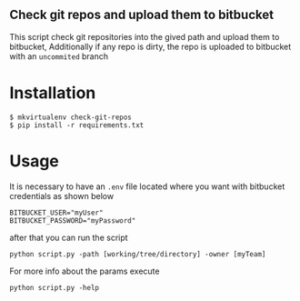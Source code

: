 ## Check git repos and upload them to bitbucket

This script check git repositories into the gived path and upload them to bitbucket, Additionally if any repo is dirty, the repo is uploaded to bitbucket with an `uncommited` branch

Installation
============

```
$ mkvirtualenv check-git-repos
$ pip install -r requirements.txt
```

Usage
=====

It is necessary to have an `.env` file located where you want with bitbucket credentials as shown below

```
BITBUCKET_USER="myUser"
BITBUCKET_PASSWORD="myPassword"
```

after that you can run the script

```
python script.py -path [working/tree/directory] -owner [myTeam]
```

For more info about the params execute 

```
python script.py -help
```


